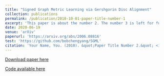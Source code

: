 ```yaml
---
title: "Signed Graph Metric Learning via Gershgorin Disc Alignment"
collection: publications
permalink: /publication/2010-10-01-paper-title-number-1
excerpt: 'This paper is about the number 2. The number 3 is left for future work.'
date: 2020-06-19
venue: 'arXiv'
paperurl: 'https://arxiv.org/abs/2006.08816'
test: 'https://github.com/bobchengyang/SGML'
citation: 'Your Name, You. (2010). &quot;Paper Title Number 2.&quot; <i>Journal 1</i>. 1(2).'
---
```


[Download paper here](https://arxiv.org/abs/2006.08816)

[Code available here](https://github.com/bobchengyang/SGML)

